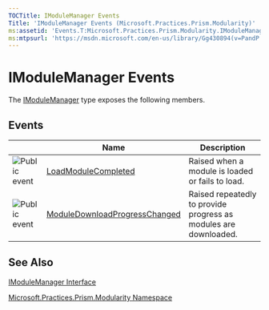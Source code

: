 ```yaml
---
TOCTitle: IModuleManager Events
Title: 'IModuleManager Events (Microsoft.Practices.Prism.Modularity)'
ms:assetid: 'Events.T:Microsoft.Practices.Prism.Modularity.IModuleManager'
ms:mtpsurl: 'https://msdn.microsoft.com/en-us/library/Gg430894(v=PandP.50)'
---
```



# IModuleManager Events

The [IModuleManager](https://msdn.microsoft.com/en-us/library/microsoft.practices.prism.modularity.imodulemanager(v=pandp.50)) type exposes the following members.

## Events

<table>

<thead>
<tr class="header">
<th> </th>
<th>Name</th>
<th>Description</th>
</tr>
</thead>
<tbody>
<tr class="odd">
<td><img src="https://msdn.microsoft.com/en-us/Gg430894.pubevent(en-us,PandP.50).gif" title="Public event" /></td>
<td><a href="https://msdn.microsoft.com/library/microsoft.practices.prism.modularity.imodulemanager.loadmodulecompleted">LoadModuleCompleted</a></td>
<td><div class="summary">
Raised when a module is loaded or fails to load.
</div></td>
</tr>
<tr class="even">
<td><img src="https://msdn.microsoft.com/en-us/Gg430894.pubevent(en-us,PandP.50).gif" title="Public event" /></td>
<td><a href="https://msdn.microsoft.com/library/microsoft.practices.prism.modularity.imodulemanager.moduledownloadprogresschanged">ModuleDownloadProgressChanged</a></td>
<td><div class="summary">
Raised repeatedly to provide progress as modules are downloaded.
</div></td>
</tr>
</tbody>
</table>

## See Also

[IModuleManager Interface](https://msdn.microsoft.com/en-us/library/microsoft.practices.prism.modularity.imodulemanager(v=pandp.50))

[Microsoft.Practices.Prism.Modularity Namespace](https://msdn.microsoft.com/en-us/library/microsoft.practices.prism.modularity(v=pandp.50))

